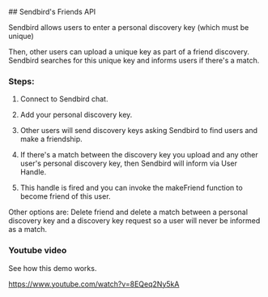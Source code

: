## Sendbird's Friends API

Sendbird allows users to enter a personal discovery key (which must be unique)

Then, other users can upload a unique key as part of a friend discovery. Sendbird searches for this unique key and informs users if there's a match. 

### Steps:

1) Connect to Sendbird chat.
2) Add your personal discovery key.

3) Other users will send discovery keys asking Sendbird to find users and make a friendship.
4) If there's a match between the discovery key you upload and any other user's personal discovery key, then Sendbird will inform via User Handle.
5) This handle is fired and you can invoke the makeFriend function to become friend of this user.

Other options are: Delete friend and delete a match between a personal discovery key and a discovery key request so a user will never be informed as a match.

### Youtube video

See how this demo works.

https://www.youtube.com/watch?v=8EQeq2Ny5kA

